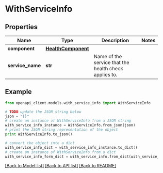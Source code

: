 # WithServiceInfo


## Properties

Name | Type | Description | Notes
------------ | ------------- | ------------- | -------------
**component** | [**HealthComponent**](HealthComponent.md) |  | 
**service_name** | **str** | Name of the service that the health check applies to. | 

## Example

```python
from openapi_client.models.with_service_info import WithServiceInfo

# TODO update the JSON string below
json = "{}"
# create an instance of WithServiceInfo from a JSON string
with_service_info_instance = WithServiceInfo.from_json(json)
# print the JSON string representation of the object
print WithServiceInfo.to_json()

# convert the object into a dict
with_service_info_dict = with_service_info_instance.to_dict()
# create an instance of WithServiceInfo from a dict
with_service_info_form_dict = with_service_info.from_dict(with_service_info_dict)
```
[[Back to Model list]](../README.md#documentation-for-models) [[Back to API list]](../README.md#documentation-for-api-endpoints) [[Back to README]](../README.md)


